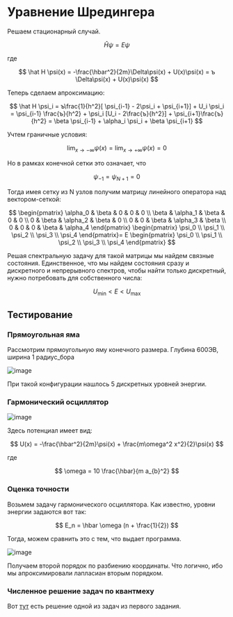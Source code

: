 # Уравнение Шредингера

Решаем стационарный случай.

$$
\hat H \psi = E \psi
$$

где

$$
\hat H \psi(x) = -\frac{\hbar^2}{2m}\Delta\psi(x) + U(x)\psi(x) = ъ \Delta\psi(x) + U(x)\psi(x)
$$

Теперь сделаем апроксимацию:

$$
\hat H \psi_i = ъ\frac{1}{h^2}[ \psi_{i-1} - 2\psi_i + \psi_{i+1}] + U_i \psi_i = \psi_{i-1} \frac{ъ}{h^2} + \psi_i [U_i - 2\frac{ъ}{h^2}] + \psi_{i+1}\frac{ъ}{h^2} =
\beta \psi_{i-1} + \alpha_i \psi_i + \beta \psi_{i+1}
$$

Учтем граничные условия:

$$
\lim_{x \to -\infty} \psi(x) = \lim_{x \to +\infty} \psi(x) = 0 
$$

Но в рамках конечной сетки это означает, что

$$
\psi_{-1} = \psi_{N+1} = 0
$$

Тогда имея сетку из N узлов получим матрицу линейного оператора над вектором-сеткой:

$$
\begin{pmatrix}
\alpha_0 & \beta & 0 & 0 & 0 \\
\beta & \alpha_1 & \beta & 0 & 0 \\
0 & \beta & \alpha_2 & \beta & 0 \\
0 & 0 & \beta & \alpha_3 & \beta \\
0 & 0 & 0 & \beta & \alpha_4
\end{pmatrix}
\begin{pmatrix}
\psi_0 \\
\psi_1 \\
\psi_2 \\
\psi_3 \\
\psi_4
\end{pmatrix}=
E
\begin{pmatrix}
\psi_0 \\
\psi_1 \\
\psi_2 \\
\psi_3 \\
\psi_4
\end{pmatrix}
$$

Решая спектральную задачу для такой матрицы мы найдем связные состояния.
Единственное, что мы найдем состояния сразу и дискретного и непрерывного спектров, чтобы найти только дискретный, нужно потребовать для собственного числа:

$$
U_{\min} < E < U_{\max}
$$

## Тестирование

### Прямоугольная яма

Рассмотрим прямоугольную яму конечного размера.
Глубина 600ЭВ, ширина 1 радиус_бора

![image](https://user-images.githubusercontent.com/25401699/201887867-1a98b94f-263e-4605-9f0f-32c84f1d8e81.png)

При такой конфигурации нашлось 5 дискретных уровней энергии.

### Гармонический осциллятор

![image](https://user-images.githubusercontent.com/25401699/201888718-637dbaa7-00c0-4d25-845f-84489e1d73b3.png)

Здесь потенциал имеет вид:

$$
U(x) = -\frac{\hbar^2}{2m}\psi(x) + \frac{m\omega^2 x^2}{2}\psi(x)
$$

где

$$
\omega = 10 \frac{\hbar}{m a_{b}^2}
$$

### Оценка точности

Возьмем задачу гармонического осциллятора.
Как известно, уровни энергии задаются вот так:

$$
E_n = \hbar \omega (n + \frac{1}{2})
$$

Тогда, можем сравнить это с тем, что выдает программа.

![image](https://user-images.githubusercontent.com/25401699/201889954-014d85cd-cc18-4592-a44e-2675d3fba323.png)

Получаем второй порядок по разбиению координаты. Что логично, ибо мы апроксимировали лапласиан вторым порядком.

### Численное решение задач по квантмеху

Вот [тут](https://github.com/timattt/Project-computational-math/tree/master/Problems/16_Schrodinger/Tasks/sdacha1/Special) есть решение одной из задач из первого задания.
